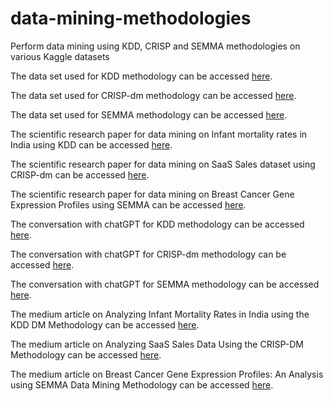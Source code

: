 # data-mining-methodologies
Perform data mining using KDD, CRISP and SEMMA methodologies on various Kaggle datasets

The data set used for KDD methodology can be accessed [here](https://drive.google.com/file/d/12yubioOngdmZ-OmcTIv928Bam3KjMhQP/view?usp=sharing).

The data set used for CRISP-dm methodology can be accessed [here](https://drive.google.com/file/d/1Wcw2Adh_4Sl954xqYOh05EhyhuyILVw6/view?usp=sharing).

The data set used for SEMMA methodology can be accessed [here](https://drive.google.com/file/d/1TIb8Dh38NBTTbIYfsG51vfsYOahClMd-/view?usp=sharing).

The scientific research paper for data mining on Infant mortality rates in India using KDD can be accessed [here](https://drive.google.com/file/d/1Arca6BQ-tHHKa4NR9QTWnnT9IfPMhZI2/view?usp=sharing).

The scientific research paper for data mining on SaaS Sales dataset using CRISP-dm can be accessed [here](https://drive.google.com/file/d/1U1hOPLxZyxhm9xN3YWWx_mPAse4eFX-v/view?usp=sharing).

The scientific research paper for data mining on Breast Cancer Gene Expression Profiles using SEMMA can be accessed [here](https://drive.google.com/file/d/1huOyE4TEWMMm730SJc4OULaOH_av666A/view?usp=sharing).

The conversation with chatGPT for KDD methodology can be accessed [here](https://drive.google.com/file/d/1i0N4MTq1A35Y1155DLauSgIrFZlb3Tm0/view?usp=sharing).

The conversation with chatGPT for CRISP-dm methodology can be accessed [here](https://drive.google.com/file/d/1vcaGO611eEvpqVbXZKpymJGtLrNCfRnR/view?usp=sharing).

The conversation with chatGPT for SEMMA methodology can be accessed [here](https://drive.google.com/file/d/1ot3Obl2NLJo67Yh-evdZ8tIsBRYkVqgh/view?usp=sharing).

The medium article on Analyzing Infant Mortality Rates in India using the KDD DM Methodology can be accessed [here](https://medium.com/@jsalammagari/analyzing-infant-mortality-rates-in-india-using-the-kdd-dm-methodology-991d8465dfc).

The medium article on Analyzing SaaS Sales Data Using the CRISP-DM Methodology can be accessed [here](https://medium.com/@jsalammagari/analyzing-saas-sales-data-using-the-crisp-dm-methodology-e1e38a7a3aa4).

The medium article on Breast Cancer Gene Expression Profiles: An Analysis using SEMMA Data Mining Methodology can be accessed [here](https://medium.com/@jsalammagari/breast-cancer-gene-expression-profiles-an-analysis-using-semma-data-mining-methodology-7e3cc990cd0).
